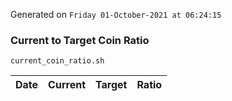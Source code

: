 Generated on `Friday 01-October-2021 at 06:24:15`

### Current to Target Coin Ratio
`current_coin_ratio.sh`

Date|Current|Target|Ratio
---|---|---|---
